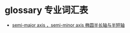 # glossary 专业词汇表
* [semi-major axis ，semi-minor axis 椭圆半长轴与半短轴](https://en.wikipedia.org/wiki/Semi-major_and_semi-minor_axes)
